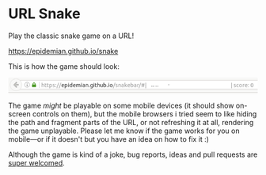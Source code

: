 # URL Snake

Play the classic snake game on a URL!

<https://epidemian.github.io/snake>

This is how the game should look:

![Pro level gameplay](gameplay.gif)

The game *might* be playable on some mobile devices (it should show on-screen controls on them), but the mobile browsers i tried seem to like hiding the path and fragment parts of the URL, or not refreshing it at all, rendering the game unplayable. Please let me know if the game works for you on mobile—or if it doesn't but you have an idea on how to fix it :)

Although the game is kind of a joke, bug reports, ideas and pull requests are [super welcomed](https://github.com/epidemian/snake/issues).
